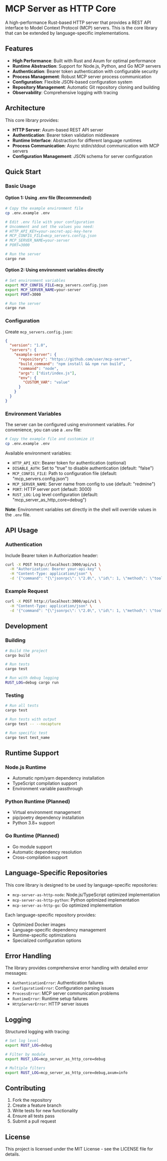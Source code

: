 # MCP Server as HTTP Core

A high-performance Rust-based HTTP server that provides a REST API interface to Model Context Protocol (MCP) servers. This is the core library that can be extended by language-specific implementations.

## Features

- **High Performance**: Built with Rust and Axum for optimal performance
- **Runtime Abstraction**: Support for Node.js, Python, and Go MCP servers
- **Authentication**: Bearer token authentication with configurable security
- **Process Management**: Robust MCP server process communication
- **Configuration**: Flexible JSON-based configuration system
- **Repository Management**: Automatic Git repository cloning and building
- **Observability**: Comprehensive logging with tracing

## Architecture

This core library provides:

- **HTTP Server**: Axum-based REST API server
- **Authentication**: Bearer token validation middleware
- **Runtime Interface**: Abstraction for different language runtimes
- **Process Communication**: Async stdin/stdout communication with MCP servers
- **Configuration Management**: JSON schema for server configuration

## Quick Start

### Basic Usage

#### Option 1: Using .env file (Recommended)

```bash
# Copy the example environment file
cp .env.example .env

# Edit .env file with your configuration
# Uncomment and set the values you need:
# HTTP_API_KEY=your-secret-api-key-here
# MCP_CONFIG_FILE=mcp_servers.config.json
# MCP_SERVER_NAME=your-server
# PORT=3000

# Run the server
cargo run
```

#### Option 2: Using environment variables directly

```bash
# Set environment variables
export MCP_CONFIG_FILE=mcp_servers.config.json
export MCP_SERVER_NAME=your-server
export PORT=3000

# Run the server
cargo run
```

### Configuration

Create `mcp_servers.config.json`:

```json
{
  "version": "1.0",
  "servers": {
    "example-server": {
      "repository": "https://github.com/user/mcp-server",
      "build_command": "npm install && npm run build",
      "command": "node",
      "args": ["dist/index.js"],
      "env": {
        "CUSTOM_VAR": "value"
      }
    }
  }
}
```

### Environment Variables

The server can be configured using environment variables. For convenience, you can use a `.env` file:

```bash
# Copy the example file and customize it
cp .env.example .env
```

Available environment variables:

- `HTTP_API_KEY`: Bearer token for authentication (optional)
- `DISABLE_AUTH`: Set to "true" to disable authentication (default: "false")
- `MCP_CONFIG_FILE`: Path to configuration file (default: "mcp_servers.config.json")
- `MCP_SERVER_NAME`: Server name from config to use (default: "redmine")
- `PORT`: HTTP server port (default: 3000)
- `RUST_LOG`: Log level configuration (default: "mcp_server_as_http_core=debug")

**Note**: Environment variables set directly in the shell will override values in the `.env` file.

## API Usage

### Authentication

Include Bearer token in Authorization header:

```bash
curl -X POST http://localhost:3000/api/v1 \
  -H "Authorization: Bearer your-api-key" \
  -H "Content-Type: application/json" \
  -d '{"command": "{\"jsonrpc\": \"2.0\", \"id\": 1, \"method\": \"tools/list\", \"params\": {}}"}'
```

### Example Request

```bash
curl -X POST http://localhost:3000/api/v1 \
  -H "Content-Type: application/json" \
  -d '{"command": "{\"jsonrpc\": \"2.0\", \"id\": 1, \"method\": \"tools/list\", \"params\": {}}"}'
```

## Development

### Building

```bash
# Build the project
cargo build

# Run tests
cargo test

# Run with debug logging
RUST_LOG=debug cargo run
```

### Testing

```bash
# Run all tests
cargo test

# Run tests with output
cargo test -- --nocapture

# Run specific test
cargo test test_name
```

## Runtime Support

### Node.js Runtime
- Automatic npm/yarn dependency installation
- TypeScript compilation support
- Environment variable passthrough

### Python Runtime (Planned)
- Virtual environment management
- pip/poetry dependency installation
- Python 3.8+ support

### Go Runtime (Planned)
- Go module support
- Automatic dependency resolution
- Cross-compilation support

## Language-Specific Repositories

This core library is designed to be used by language-specific repositories:

- `mcp-server-as-http-node`: Node.js/TypeScript optimized implementation
- `mcp-server-as-http-python`: Python optimized implementation  
- `mcp-server-as-http-go`: Go optimized implementation

Each language-specific repository provides:
- Optimized Docker images
- Language-specific dependency management
- Runtime-specific optimizations
- Specialized configuration options

## Error Handling

The library provides comprehensive error handling with detailed error messages:

- `AuthenticationError`: Authentication failures
- `ConfigurationError`: Configuration parsing issues
- `ProcessError`: MCP server communication problems
- `RuntimeError`: Runtime setup failures
- `HttpServerError`: HTTP server issues

## Logging

Structured logging with tracing:

```bash
# Set log level
export RUST_LOG=debug

# Filter by module
export RUST_LOG=mcp_server_as_http_core=debug

# Multiple filters
export RUST_LOG=mcp_server_as_http_core=debug,axum=info
```

## Contributing

1. Fork the repository
2. Create a feature branch
3. Write tests for new functionality
4. Ensure all tests pass
5. Submit a pull request

## License

This project is licensed under the MIT License - see the LICENSE file for details.
